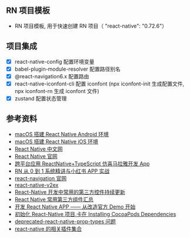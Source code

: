 ## RN 项目模板

- RN 项目模板, 用于快速创建 RN 项目（ "react-native": "0.72.6"）

## 项目集成

- [x] react-native-config 配置环境变量
- [x] babel-plugin-module-resolver 配置路径别名
- [x] @react-navigation6.x 配置路由
- [x] react-native-iconfont-cli 配置 iconfont (npx iconfont-init 生成配置文件, npx iconfont-rn 生成 iconfont 文件)
- [x] zustand 配置状态管理

## 参考资料

- [ macOS 搭建 React Native Android 环境](https://juejin.cn/post/7172958709721595935)
- [ macOS 搭建 React Native iOS 环境](https://juejin.cn/post/7171021947029946398)
- [React Native 中文网](https://reactnative.cn/)
- [React Native 官网](https://reactnative.dev/)
- [跨平台应用 ReactNative+TypeScript 仿喜马拉雅开发 App](https://coding.imooc.com/class/chapter/435.html#Anchor)
- [RN 从 0 到 1 系统精讲与小红书 APP 实战](https://coding.imooc.com/class/628.html)
- [react-navigation 官网](https://reactnavigation.org/)
- [react-native-v2ex](https://github.com/funnyzak/react-native-v2ex)
- [React-Native 开发中常用的第三方控件持续更新](https://blog.csdn.net/wayne214/article/details/82019083)
- [React Native 常用第三方组件汇总](https://blog.csdn.net/stu_365392777/article/details/126330892)
- [开发 React Native APP —— 从改造官方 Demo 开始](https://juejin.cn/post/6844903567845769223#heading-15)
- [初始化 React-Native 项目,卡在 Installing CocoaPods Dependencies](https://www.codenong.com/js412d760bcacd/)
- [deprecated-react-native-prop-types 问题](https://juejin.cn/post/7167205487354576927)
- [react-native 的相关插件集合](https://www.cnblogs.com/plBlog/p/12358428.html)
